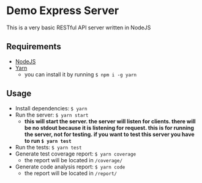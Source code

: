# Demo Express Server

This is a very basic RESTful API server written in NodeJS

## Requirements

- [NodeJS](nodejs.org)
- [Yarn](https://yarnpkg.com/lang/zh-hans/)
  - you can install it by running `$ npm i -g yarn`

## Usage

- Install dependencies: `$ yarn`
- Run the server: `$ yarn start`
  - **this will start the server. the server will listen for clients. there will be no stdout because it is listening for request. this is for running the server, not for testing. if you want to test this server you have to run `$ yarn test`**
- Run the tests: `$ yarn test`
- Generate test coverage report: `$ yarn coverage`
  - the report will be located in `/coverage/`
- Generate code analysis report: `$ yarn code`
  - the report will be located in `/report/`
